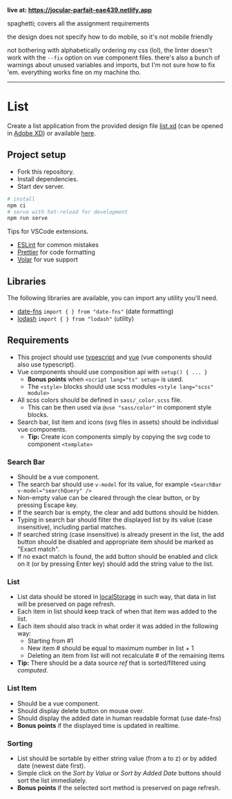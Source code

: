 **live at: https://jocular-parfait-eae439.netlify.app**

spaghetti; covers all the assignment requirements

the design does not specify how to do mobile, so it's not mobile friendly

not bothering with alphabetically ordering my css (lol), the linter doesn't work with the `--fix` option on vue component files.
there's also a bunch of warnings about unused variables and imports, but I'm not sure how to fix 'em. everything works fine on my machine tho.
___
# List

Create a list application from the provided design file [list.xd](list.xd) (can
be opened in [Adobe XD](https://www.adobe.com/products/xd.html)) or available
[here](https://xd.adobe.com/view/3859fb2f-c300-4d3e-8e50-23a085a7ad2c-6d0a/specs/).

## Project setup

- Fork this repository.
- Install dependencies.
- Start dev server.

```bash
# install
npm ci
# serve with hot-reload for development
npm run serve
```

Tips for VSCode extensions.

- [ESLint](https://marketplace.visualstudio.com/items?itemName=dbaeumer.vscode-eslint)
  for common mistakes
- [Prettier](https://marketplace.visualstudio.com/items?itemName=esbenp.prettier-vscode)
  for code formatting
- [Volar](https://marketplace.visualstudio.com/items?itemName=johnsoncodehk.volar)
  for vue support

## Libraries

The following libraries are available, you can import any utility you'll need.

- [date-fns](https://date-fns.org/) `import { } from "date-fns"` (date
  formatting)
- [lodash](https://lodash.com/) `import { } from "lodash"` (utility)

## Requirements

- This project should use [typescript](https://www.typescriptlang.org/) and
  [vue](https://vuejs.org/) (vue components should also use typescript).
- Vue components should use composition api with `setup() { ... }`
  - **Bonus points** when `<script lang="ts" setup>` is used.
  - The `<style>` blocks should use scss modules `<style lang="scss" module>`
- All scss colors should be defined in `sass/_color.scss` file.
  - This can be then used via `@use "sass/color"` in component style blocks.
- Search bar, list item and icons (svg files in assets) should be individual vue
  components.
  - **Tip:** Create icon components simply by copying the svg code to component
    `<template>`

### Search Bar

- Should be a vue component.
- The search bar should use `v-model` for its value, for example
  `<SearchBar v-model="searchQuery" />`
- Non-empty value can be cleared through the clear button, or by pressing Escape
  key.
- If the search bar is empty, the clear and add buttons should be hidden.
- Typing in search bar should filter the displayed list by its value (case
  insensitive), including partial matches.
- If searched string (case insensitive) is already present in the list, the add
  button should be disabled and appropriate item should be marked as "Exact
  match".
- If no exact match is found, the add button should be enabled and click on it
  (or by pressing Enter key) should add the string value to the list.

### List

- List data should be stored in
  [localStorage](https://developer.mozilla.org/en-US/docs/Web/API/Window/localStorage)
  in such way, that data in list will be preserved on page refresh.
- Each item in list should keep track of when that item was added to the list.
- Each item should also track in what order it was added in the following way:
  - Starting from #1
  - New item # should be equal to maximum number in list + 1
  - Deleting an item from list will not recalculate # of the remaining items
- **Tip:** There should be a data source _ref_ that is sorted/filtered using
  _computed_.

### List Item

- Should be a vue component.
- Should display delete button on mouse over.
- Should display the added date in human readable format (use date-fns)
- **Bonus points** if the displayed time is updated in realtime.

### Sorting

- List should be sortable by either string value (from a to z) or by added date
  (newest date first).
- Simple click on the _Sort by Value_ or _Sort by Added Date_ buttons should
  sort the list immediately.
- **Bonus points** if the selected sort method is preserved on page refresh.
